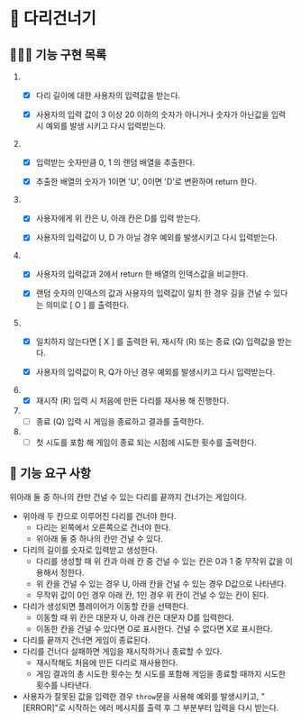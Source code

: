 # 🌉 다리건너기

## 👨🏻‍💻 기능 구현 목록

1. - [x] 다리 길이에 대한 사용자의 입력값을 받는다.

   - [x] 사용자의 입력 값이 3 이상 20 이하의 숫자가 아니거나 숫자가 아닌값을 입력 시 예외를 발생 시키고 다시 입력받는다.

2. - [x] 입력받는 숫자만큼 0, 1 의 랜덤 배열을 추출한다.

   - [x] 추출한 배열의 숫자가 1이면 'U', 0이면 'D'로 변환하며 return 한다.

3. - [x] 사용자에게 위 칸은 U, 아래 칸은 D를 입력 받는다.

   - [x] 사용자의 입력값이 U, D 가 아닐 경우 예외를 발생시키고 다시 입력받는다.

4. - [x] 사용자의 입력값과 2에서 return 한 배열의 인덱스값을 비교한다.

   - [x] 랜덤 숫자의 인덱스의 값과 사용자의 입력값이 일치 한 경우 길을 건널 수 있다는 의미로 [ O ] 를 출력한다.

5. - [x] 일치하지 않는다면 [ X ] 를 출력한 뒤, 재시작 (R) 또는 종료 (Q) 입력값을 받는다.

   - [x] 사용자의 입력값이 R, Q가 아닌 경우 예외를 발생시키고 다시 입력받는다.

6. - [x] 재시작 (R) 입력 시 처음에 만든 다리를 재사용 해 진행한다.

7. - [ ] 종료 (Q) 입력 시 게임을 종료하고 결과를 출력한다.

8. - [ ] 첫 시도를 포함 해 게임이 종료 되는 시점에 시도한 횟수를 출력한다.

## 🚀 기능 요구 사항

위아래 둘 중 하나의 칸만 건널 수 있는 다리를 끝까지 건너가는 게임이다.

- 위아래 두 칸으로 이루어진 다리를 건너야 한다.
  - 다리는 왼쪽에서 오른쪽으로 건너야 한다.
  - 위아래 둘 중 하나의 칸만 건널 수 있다.
- 다리의 길이를 숫자로 입력받고 생성한다.
  - 다리를 생성할 때 위 칸과 아래 칸 중 건널 수 있는 칸은 0과 1 중 무작위 값을 이용해서 정한다.
  - 위 칸을 건널 수 있는 경우 U, 아래 칸을 건널 수 있는 경우 D값으로 나타낸다.
  - 무작위 값이 0인 경우 아래 칸, 1인 경우 위 칸이 건널 수 있는 칸이 된다.
- 다리가 생성되면 플레이어가 이동할 칸을 선택한다.
  - 이동할 때 위 칸은 대문자 U, 아래 칸은 대문자 D를 입력한다.
  - 이동한 칸을 건널 수 있다면 O로 표시한다. 건널 수 없다면 X로 표시한다.
- 다리를 끝까지 건너면 게임이 종료된다.
- 다리를 건너다 실패하면 게임을 재시작하거나 종료할 수 있다.
  - 재시작해도 처음에 만든 다리로 재사용한다.
  - 게임 결과의 총 시도한 횟수는 첫 시도를 포함해 게임을 종료할 때까지 시도한 횟수를 나타낸다.
- 사용자가 잘못된 값을 입력한 경우 `throw`문을 사용해 예외를 발생시키고, "[ERROR]"로 시작하는 에러 메시지를 출력 후 그 부분부터 입력을 다시 받는다.
